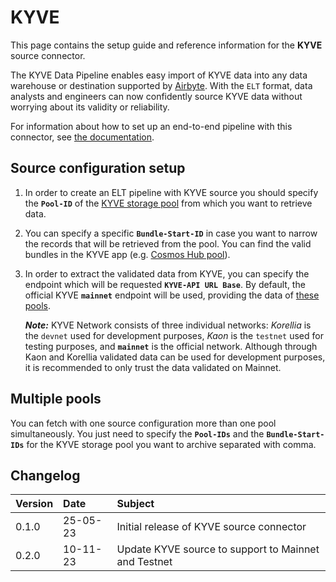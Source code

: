 # KYVE

This page contains the setup guide and reference information for the **KYVE** source connector.

The KYVE Data Pipeline enables easy import of KYVE data into any data warehouse or destination
supported by [Airbyte](https://airbyte.com/). With the `ELT` format, data analysts and engineers can
now confidently source KYVE data without worrying about its validity or reliability.

For information about how to set up an end-to-end pipeline with this connector, see
[the documentation](https://docs.kyve.network/data_engineers/accessing_data/elt_pipeline/overview).

## Source configuration setup

1. In order to create an ELT pipeline with KYVE source you should specify the **`Pool-ID`** of the
   [KYVE storage pool](https://app.kyve.network/#/pools) from which you want to retrieve data.

2. You can specify a specific **`Bundle-Start-ID`** in case you want to narrow the records that will
   be retrieved from the pool. You can find the valid bundles in the KYVE app (e.g.
   [Cosmos Hub pool](https://app.kyve.network/#/pools/0/bundles)).

3. In order to extract the validated data from KYVE, you can specify the endpoint which will be
   requested **`KYVE-API URL Base`**. By default, the official KYVE **`mainnet`** endpoint will be
   used, providing the data of [these pools](https://app.kyve.network/#/pools).

   **_Note:_** KYVE Network consists of three individual networks: _Korellia_ is the `devnet` used
   for development purposes, _Kaon_ is the `testnet` used for testing purposes, and **`mainnet`** is
   the official network. Although through Kaon and Korellia validated data can be used for
   development purposes, it is recommended to only trust the data validated on Mainnet.

## Multiple pools

You can fetch with one source configuration more than one pool simultaneously. You just need to
specify the **`Pool-IDs`** and the **`Bundle-Start-IDs`** for the KYVE storage pool you want to
archive separated with comma.

## Changelog

| Version | Date     | Subject                                              |
| :------ | :------- | :--------------------------------------------------- |
| 0.1.0   | 25-05-23 | Initial release of KYVE source connector             |
| 0.2.0   | 10-11-23 | Update KYVE source to support to Mainnet and Testnet |
